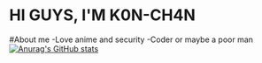 # HI GUYS, I'M K0N-CH4N
#About me
-Love anime and security
-Coder or maybe a poor man
[![Anurag's GitHub stats](https://github-readme-stats.vercel.app/api?username=tiyeume25112004)](https://github.com/anuraghazra/github-readme-stats)
